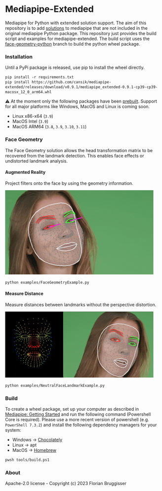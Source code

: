 # Mediapipe-Extended
Mediapipe for Python with extended solution support. The aim of this repository is to add [solutions](https://google.github.io/mediapipe/solutions/solutions.html) to mediapipe that are not included in the original mediapipe Python package.  This repository just provides the build script and examples for mediapipe-extended. The build script uses the [face-geometry-python](https://github.com/cansik/mediapipe/tree/face-geometry-python) branch to build the python wheel package.

### Installation
Until a PyPi package is released, use pip to install the wheel directly.

```
pip install -r requirements.txt
pip install https://github.com/cansik/mediapipe-extended/releases/download/v0.9.1/mediapipe_extended-0.9.1-cp39-cp39-macosx_12_0_arm64.whl
```

⚠️ At the moment only the following packages have been [prebuilt](https://github.com/cansik/mediapipe-extended/releases/tag/v0.9.1). Support for all major platforms like Windows, MacOS and Linux is coming soon.

- Linux x86-x64 (`3.9`)
- MacOS Intel (`3.9`)
- MacOS ARM64 (`3.8`, `3.9`, `3.10`, `3.11`)

### Face Geometry
The Face Geometry solution allows the head transformation matrix to be recovered from the landmark detection. This enables face effects or undistorted landmark analysis.

#### Augmented Reality
Project filters onto the face by using the geometry information.

![Face Geometry Example](media/face-geometry-recording.gif)

```bash
python examples/FaceGeometryExample.py
```

#### Measure Distance
Measure distances between landmarks without the perspective distortion.

![Face Geometry Example](media/neutral-face.gif)

```bash
python examples/NeutralFaceLandmarkExample.py
```

### Build
To create a wheel package, set up your computer as described in [Mediapipe: Getting Started](https://google.github.io/mediapipe/getting_started/python.html#mediapipe-python-framework) and run the following command (Powershell Core is required). Please use a more recent version of powershell (e.g. `PowerShell 7.3.2`) and install the following dependency managers for your system:

- Windows -> [Chocolately](https://chocolatey.org/)
- Linux -> apt
- MacOS -> [Homebrew](https://brew.sh/)

```bash
pwsh tools/build.ps1
```

### About
Apache-2.0 license - Copyright (c) 2023 Florian Bruggisser